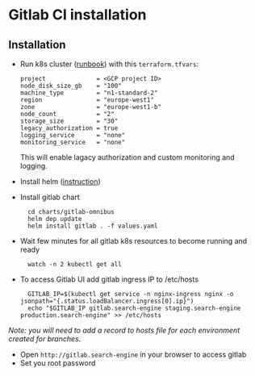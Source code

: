 # Gitlab CI installation

## Installation

- Run k8s cluster ([runbook](Terraform-runbook.md)) with this `terraform.tfvars`:

      project              = <GCP project ID>
      node_disk_size_gb    = "100"
      machine_type         = "n1-standard-2"
      region               = "europe-west1"
      zone                 = "europe-west1-b"
      node_count           = "2"
      storage_size         = "30"
      legacy_authorization = true
      logging_service      = "none"
      monitoring_service   = "none"

  This will enable lagacy authorization and custom monitoring and logging.

- Install helm ([instruction](Helm-installation.md))
- Install gitlab chart

        cd charts/gitlab-omnibus
        helm dep update
        helm install gitlab . -f values.yaml

- Wait few minutes for all gitlab k8s resources to become running and ready

        watch -n 2 kubectl get all

- To access Gitlab UI add gitlab ingress IP to /etc/hosts

        GITLAB_IP=$(kubectl get service -n nginx-ingress nginx -o jsonpath="{.status.loadBalancer.ingress[0].ip}")
        echo "$GITLAB_IP gitlab.search-engine staging.search-engine production.search-engine" >> /etc/hosts

_Note: you will need to add a record to hosts file for each environment created for branches._

- Open `http://gitlab.search-engine` in your browser to access gitlab
- Set you root password
